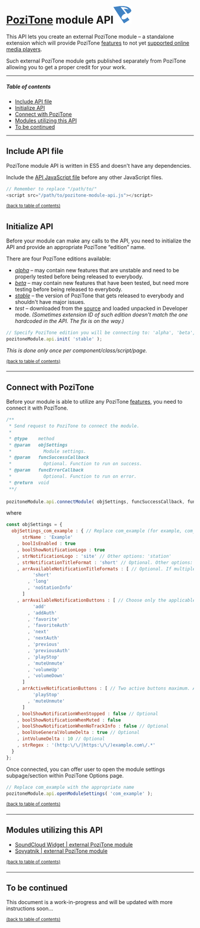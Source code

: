 [PoziTone](https://github.com/PoziWorld/PoziTone) module API<img src="https://github.com/PoziWorld/PoziTone/raw/develop/global/img/pozitone-icon-48.png" width="48" height="48" alt="PoziTone">
=======

This API lets you create an external PoziTone module – a standalone extension which will provide PoziTone [features](https://github.com/PoziWorld/PoziTone/blob/master/README_en.md#features) to not yet [supported online media players](https://github.com/PoziWorld/PoziTone/blob/master/README_en.md#supported-online-media-players).

Such external PoziTone module gets published separately from PoziTone allowing you to get a proper credit for your work.

___

##### Table of contents

  * [Include API file](#include-api-file)
  * [Initialize API](#initialize-api)
  * [Connect with PoziTone](#connect-with-pozitone)
  * [Modules utilizing this API](#modules-utilizing-this-api)
  * [To be continued](#to-be-continued)

___

Include API file
--------

PoziTone module API is written in ES5 and doesn't have any dependencies.

Include the [API JavaScript file](pozitone-module-api.js) before any other JavaScript files.

```javascript
// Remember to replace "/path/to/"
<script src="/path/to/pozitone-module-api.js"></script>
```

<sup>[(back to table of contents)](#table-of-contents)</sup>


Initialize API
--------

Before your module can make any calls to the API, you need to initialize the API and provide an appropriate PoziTone “edition” name.

There are four PoziTone editions available:
* _[alpha](https://chrome.google.com/webstore/detail/pozitone-alpha/lbjkjmmcckjjijnnhdabbnkddgmpinhc)_ – may contain new features that are unstable and need to be properly tested before being released to everybody.
* _[beta](https://chrome.google.com/webstore/detail/pozitone-beta/hfdnjjobhcbkciapachaegijeednggeh)_ – may contain new features that have been tested, but need more testing before being released to everybody.
* _[stable](https://chrome.google.com/webstore/detail/pozitone/bdglbogiolkffcmojmmkipgnpkfipijm)_ – the version of PoziTone that gets released to everybody and shouldn't have major issues.
* _test_ – downloaded from the [source](https://github.com/PoziWorld/PoziTone) and loaded unpacked in Developer mode. _(Sometimes extension ID of such edition doesn't match the one hardcoded in the API. The fix is on the way.)_

```javascript
// Specify PoziTone edition you will be connecting to: 'alpha', 'beta', 'stable', or 'test'.
pozitoneModule.api.init( 'stable' );
```

_This is done only once per component/class/script/page._

<sup>[(back to table of contents)](#table-of-contents)</sup>


___

Connect with PoziTone
--------

Before your module is able to utilize any PoziTone [features](https://github.com/PoziWorld/PoziTone/blob/master/README_en.md#features), you need to connect it with PoziTone.

```javascript
/**
 * Send request to PoziTone to connect the module.
 *
 * @type    method
 * @param   objSettings
 *            Module settings.
 * @param   funcSuccessCallback
 *            Optional. Function to run on success.
 * @param   funcErrorCallback
 *            Optional. Function to run on error.
 * @return  void
 **/

pozitoneModule.api.connectModule( objSettings, funcSuccessCallback, funcErrorCallback );
```
where
```javascript
const objSettings = {
  objSettings_com_example : { // Replace com_example (for example, com_github if your module is for github.com)
      strName : 'Example'
    , boolIsEnabled : true
    , boolShowNotificationLogo : true
    , strNotificationLogo : 'site' // Other options: 'station'
    , strNotificationTitleFormat : 'short' // Optional. Other options: 'long', 'noStationInfo'
    , arrAvailableNotificationTitleFormats : [ // Optional. If multiple are available
          'short'
        , 'long'
        , 'noStationInfo'
      ]
    , arrAvailableNotificationButtons : [ // Choose only the applicable ones
          'add'
        , 'addAuth'
        , 'favorite'
        , 'favoriteAuth'
        , 'next'
        , 'nextAuth'
        , 'previous'
        , 'previousAuth'
        , 'playStop'
        , 'muteUnmute'
        , 'volumeUp'
        , 'volumeDown'
      ]
    , arrActiveNotificationButtons : [ // Two active buttons maximum. Any from the available ones
          'playStop'
        , 'muteUnmute'
      ]
    , boolShowNotificationWhenStopped : false // Optional
    , boolShowNotificationWhenMuted : false
    , boolShowNotificationWhenNoTrackInfo : false // Optional
    , boolUseGeneralVolumeDelta : true // Optional
    , intVolumeDelta : 10 // Optional
    , strRegex : '(http:\/\/|https:\/\/)example.com\/.*'
  }
};
```

Once connected, you can offer user to open the module settings subpage/section within PoziTone Options page.

```javascript
// Replace com_example with the appropriate name
pozitoneModule.api.openModuleSettings( 'com_example' );
```

<sup>[(back to table of contents)](#table-of-contents)</sup>


___

Modules utilizing this API
--------

* [SoundCloud Widget | external PoziTone module](https://github.com/PoziWorld/SoundCloud-Widget-external-PoziTone-module)
* [Sovyatnik | external PoziTone module](https://github.com/PoziWorld/Sovyatnik-external-PoziTone-module)

<sup>[(back to table of contents)](#table-of-contents)</sup>


___

To be continued
--------

This document is a work-in-progress and will be updated with more instructions soon...

<sup>[(back to table of contents)](#table-of-contents)</sup>
